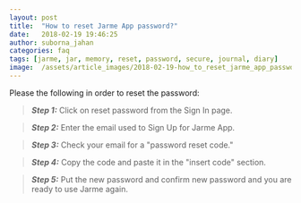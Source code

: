 ```yaml
---
layout: post
title:  "How to reset Jarme App password?"
date:   2018-02-19 19:46:25
author: suborna_jahan
categories: faq
tags: [jarme, jar, memory, reset, password, secure, journal, diary]
image:  /assets/article_images/2018-02-19-how_to_reset_jarme_app_password/cover.jpg
---
```


Please the following in order to reset the password:

> ***Step 1:*** Click on reset password from the Sign In page.

> ***Step 2:*** Enter the email used to Sign Up for Jarme App.

> ***Step 3:*** Check your email for a "password reset code."

> ***Step 4:*** Copy the code and paste it in the "insert code" section.

> ***Step 5:*** Put the new password and confirm new password and you are ready to use Jarme again.